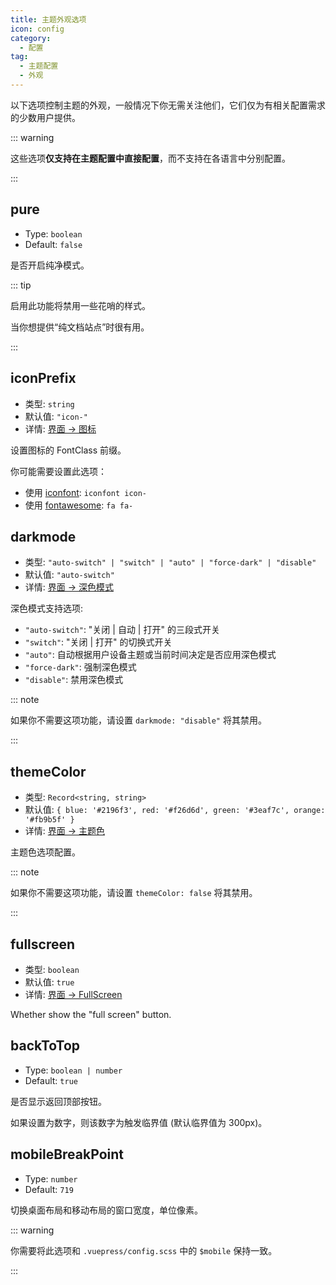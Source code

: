 ```yaml
---
title: 主题外观选项
icon: config
category:
  - 配置
tag:
  - 主题配置
  - 外观
---
```


以下选项控制主题的外观，一般情况下你无需关注他们，它们仅为有相关配置需求的少数用户提供。

<!-- more -->

::: warning

这些选项**仅支持在主题配置中直接配置**，而不支持在各语言中分别配置。

:::

## pure <Badge text="仅限 Root" type="warning" />

- Type: `boolean`
- Default: `false`

是否开启纯净模式。

::: tip

启用此功能将禁用一些花哨的样式。

当你想提供“纯文档站点”时很有用。

:::

## iconPrefix <Badge text="仅限 Root" type="warning" />

- 类型: `string`
- 默认值: `"icon-"`
- 详情: [界面 → 图标](../../guide/interface/icon.md)

设置图标的 FontClass 前缀。

你可能需要设置此选项：

- 使用 [iconfont](../../guide/interface/icon.md#iconfont): `iconfont icon-`
- 使用 [fontawesome](../../guide/interface/icon.md#fontawesome): `fa fa-`

## darkmode <Badge text="默认启用" /> <Badge text="仅限 Root" type="warning" />

- 类型: `"auto-switch" | "switch" | "auto" | "force-dark" | "disable"`
- 默认值: `"auto-switch"`
- 详情: [界面 → 深色模式](../../guide/interface/darkmode.md)

深色模式支持选项:

- `"auto-switch"`: "关闭 | 自动 | 打开" 的三段式开关
- `"switch"`: "关闭 | 打开" 的切换式开关
- `"auto"`: 自动根据用户设备主题或当前时间决定是否应用深色模式
- `"force-dark"`: 强制深色模式
- `"disable"`: 禁用深色模式

::: note

如果你不需要这项功能，请设置 `darkmode: "disable"` 将其禁用。

:::

## themeColor <Badge text="默认启用" /> <Badge text="仅限 Root" type="warning" />

- 类型: `Record<string, string>`
- 默认值: `{ blue: '#2196f3', red: '#f26d6d', green: '#3eaf7c', orange: '#fb9b5f' }`
- 详情: [界面 → 主题色](../../guide/interface/theme-color.md)

主题色选项配置。

::: note

如果你不需要这项功能，请设置 `themeColor: false` 将其禁用。

:::

## fullscreen

- 类型: `boolean`
- 默认值: `true`
- 详情: [界面 → FullScreen](../../guide/interface/others.md#全屏按钮)

Whether show the "full screen" button.

## backToTop <Badge text="仅限 Root" type="warning" />

- Type: `boolean | number`
- Default: `true`

是否显示返回顶部按钮。

如果设置为数字，则该数字为触发临界值 (默认临界值为 300px)。

## mobileBreakPoint <Badge text="仅限 Root" type="warning" />

- Type: `number`
- Default: `719`

切换桌面布局和移动布局的窗口宽度，单位像素。

::: warning

你需要将此选项和 `.vuepress/config.scss` 中的 `$mobile` 保持一致。

:::
